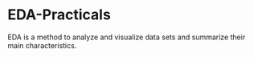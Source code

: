# EDA-Practicals
EDA is a method to analyze  and visualize data sets and  summarize their main characteristics.
